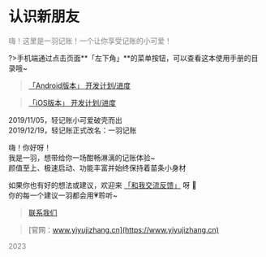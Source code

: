 # 认识新朋友

<font color=gray>嗨！这里是一羽记账！一个让你享受记账的小可爱！</font>

?>手机端通过点击页面**「左下角」**的菜单按钮，可以查看这本使用手册的目录哦~

> [「Android版本」 开发计划/进度](https://trello.com/b/R0SM2I6W/%E4%B8%80%E7%BE%BD%E8%AE%B0%E8%B4%A6-android)
> 
> 

> [「iOS版本」 开发计划/进度](https://trello.com/b/R0SM2I6W/%E4%B8%80%E7%BE%BD%E8%AE%B0%E8%B4%A6-ios)

2019/11/05，轻记账小可爱破壳而出<br>2019/12/19，轻记账正式改名：一羽记账 

嗨！你好呀！<br>我是一羽，想带给你一场酣畅淋漓的记账体验~<br>颜值至上、极速启动、功能丰富并始终保持着苗条小身材

如果你也有好的想法或建议，欢迎来 [「和我交流反馈」](doc/other/contact.md) 呀 👏 <br>你的每一个建议一羽都会用💗聆听~

> [联系我们](/doc/other/contact.md)

> [官网：www.yiyujizhang.cn](https://www.yiyujizhang.cn)

<font color=gray>2023</font>

